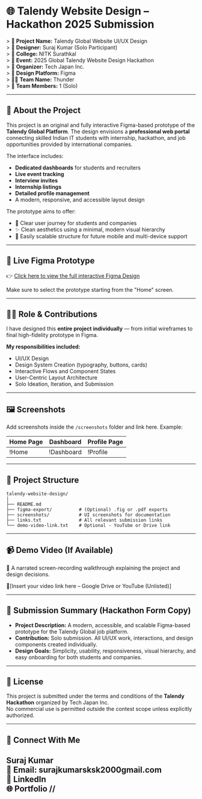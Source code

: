 # 🌐 Talendy Website Design – Hackathon 2025 Submission

&gt; 🎯 **Project Name:** Talendy Global Website UI/UX Design  
&gt; 🙋 **Designer:** Suraj Kumar (Solo Participant)  
&gt; 🏫 **College:** NITK Surathkal  
&gt; 🏁 **Event:** 2025 Global Talendy Website Design Hackathon  
&gt; 🏢 **Organizer:** Tech Japan Inc.  
&gt; 🎨 **Design Platform:** Figma  
&gt; 🧑‍💻 **Team Name:** Thunder  
&gt; 👥 **Team Members:** 1 (Solo)

---

## 📌 About the Project

This project is an original and fully interactive Figma-based prototype of the **Talendy Global Platform**. The design envisions a **professional web portal** connecting skilled Indian IT students with internship, hackathon, and job opportunities provided by international companies.

The interface includes:
- **Dedicated dashboards** for students and recruiters
- **Live event tracking**
- **Interview invites**
- **Internship listings**
- **Detailed profile management**
- A modern, responsive, and accessible layout design

The prototype aims to offer:
- 🧠 Clear user journey for students and companies  
- ✨ Clean aesthetics using a minimal, modern visual hierarchy  
- 📱 Easily scalable structure for future mobile and multi-device support  

---

## 🔗 Live Figma Prototype

👉 [Click here to view the full interactive Figma Design](https://www.figma.com/proto/6zEiQE5TZtyOA1hvBHrquW/2025---Global-Talendy-Website-Design-Hackathon-%7C-Tech-Japan-Inc.?node-id=1-17&p=f&t=fAohryfFhA2GihxO-0&scaling=min-zoom&content-scaling=fixed&page-id=0%3A1&starting-point-node-id=1%3A17)

Make sure to select the prototype starting from the "Home" screen.

---

## 🧑‍💼 Role & Contributions

I have designed this **entire project individually** — from initial wireframes to final high-fidelity prototype in Figma.

**My responsibilities included:**
- UI/UX Design
- Design System Creation (typography, buttons, cards)
- Interactive Flows and Component States
- User-Centric Layout Architecture
- Solo Ideation, Iteration, and Submission

---

## 🖼️ Screenshots

Add screenshots inside the `/screenshots` folder and link here. Example:

| Home Page | Dashboard | Profile Page |
|-----------|-----------|--------------|
| !Home | !Dashboard | !Profile |

---

## 📁 Project Structure

```
talendy-website-design/
│
├── README.md
├── figma-export/          # (Optional) .fig or .pdf exports
├── screenshots/           # UI screenshots for documentation
├── links.txt              # All relevant submission links
└── demo-video-link.txt    # Optional - YouTube or Drive link
```

---

## 📹 Demo Video (If Available)

🎥 A narrated screen-recording walkthrough explaining the project and design decisions.

📍[Insert your video link here – Google Drive or YouTube (Unlisted)]

---

## 📝 Submission Summary (Hackathon Form Copy)

- **Project Description:** A modern, accessible, and scalable Figma-based prototype for the Talendy Global job platform.
- **Contribution:** Solo submission. All UI/UX work, interactions, and design components created individually.
- **Design Goals:** Simplicity, usability, responsiveness, visual hierarchy, and easy onboarding for both students and companies.

---

## 📃 License

This project is submitted under the terms and conditions of the **Talendy Hackathon** organized by Tech Japan Inc.  
No commercial use is permitted outside the contest scope unless explicitly authorized.

---

## 🙌 Connect With Me

**Suraj Kumar**  
📧 Email: surajkumarsksk2000gmail.com  
🔗 LinkedIn  
🌐 Portfolio
//
---
